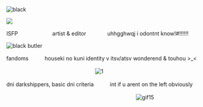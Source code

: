 


![black](https://github.com/user-attachments/assets/bace73d2-bcc4-4686-8cfc-a625840835b5)


![](https://komarev.com/ghpvc/?username=lgraveyardletters&color=cb8087&style=plastic&label=the+attention+i+deserve+♡)

ISFPㅤㅤㅤㅤㅤㅤㅤartist & editor ㅤㅤㅤㅤuhhgghwqj i odontnt know!#!!!!!!

![black butler](https://github.com/user-attachments/assets/7c06fa9f-9a47-4fda-a968-fbc775e473a5)

fandoms ㅤㅤㅤhouseki no kuni  identity v  itsv/atsv  wonderend & touhou >_<

ㅤㅤㅤㅤㅤㅤㅤㅤㅤㅤㅤㅤㅤㅤㅤㅤㅤㅤ![1](https://github.com/user-attachments/assets/cc2b917e-ee5b-4e3c-96de-1fd7dbcf6782)

dni darkshippers, basic dni criteria ㅤㅤㅤint if u arent on the left obviously

ㅤㅤㅤㅤㅤㅤㅤㅤㅤㅤㅤㅤㅤㅤㅤㅤㅤㅤㅤㅤㅤㅤㅤㅤㅤㅤ ![gif15](https://github.com/user-attachments/assets/61af489e-6fb4-4cb0-9583-8f19687d65d6)

